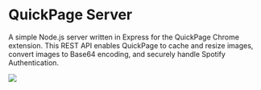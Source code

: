 # QuickPage Server
A simple Node.js server written in Express for the QuickPage Chrome extension. This REST API enables QuickPage to cache and resize images, convert images to Base64 encoding, and securely handle Spotify Authentication.
				
<a href="https://quickpage.sweepkey.net"><img src="https://quickpage.sweepkey.net/res/splash.png"></img></a>
